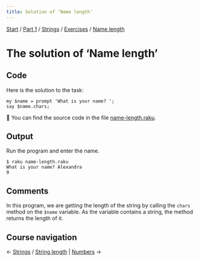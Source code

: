 ```yaml
---
title: Solution of ’Name length‘
---
```


[Start](/raku-course) / [Part 1](/raku-course/part1) / [Strings](/raku-course/strings) / [Exercises](../..) / [Name length](..)

# The solution of ‘Name length’

## Code

Here is the solution to the task:

    my $name = prompt 'What is your name? ';
    say $name.chars;

🦋 You can find the source code in the file [name-length.raku](https://github.com/ash/raku-course/blob/master/exercises/strings/name-length.raku).

## Output

Run the program and enter the name.

    $ raku name-length.raku 
    What is your name? Alexandra
    9

## Comments

In this program, we are getting the length of the string by calling the `chars` method on the `$name` variable. As the variable contains a string, the method returns the length of it.

## Course navigation

← [Strings](/raku-course/strings) / [String length](/raku-course/strings/string-length) | [Numbers](/raku-course/numbers) →
